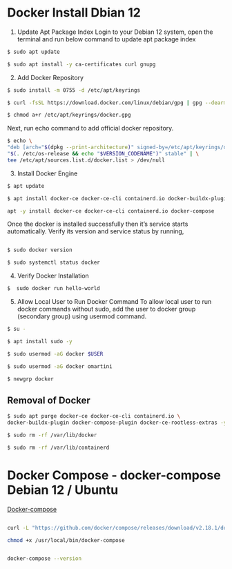 # Docker Install Dbian 12


1) Update Apt Package Index
Login to your Debian 12  system, open the terminal and run below command to update apt package index

```bash
$ sudo apt update

$ sudo apt install -y ca-certificates curl gnupg
```

2) Add Docker Repository
```bash
$ sudo install -m 0755 -d /etc/apt/keyrings

$ curl -fsSL https://download.docker.com/linux/debian/gpg | gpg --dearmor -o /etc/apt/keyrings/docker.gpg

$ chmod a+r /etc/apt/keyrings/docker.gpg
```

Next, run echo command to add official docker repository.
```bash
$ echo \
"deb [arch="$(dpkg --print-architecture)" signed-by=/etc/apt/keyrings/docker.gpg] https://download.docker.com/linux/debian \
"$(. /etc/os-release && echo "$VERSION_CODENAME")" stable" | \
tee /etc/apt/sources.list.d/docker.list > /dev/null
```
3) Install Docker Engine
```bash
$ apt update

$ apt install docker-ce docker-ce-cli containerd.io docker-buildx-plugin docker-compose-plugin -y

apt -y install docker-ce docker-ce-cli containerd.io docker-compose

```

Once the docker is installed successfully then it’s service starts automatically. Verify its version and service status by running,
```bash

$ sudo docker version

$ sudo systemctl status docker
```

4) Verify Docker Installation
```bash
$  sudo docker run hello-world
```
5) Allow Local User to Run Docker Command
To allow local user to run docker commands without sudo, add the user to docker group (secondary group) using usermod command.

```bash
$ su -

$ apt install sudo -y

$ sudo usermod -aG docker $USER

$ sudo usermod -aG docker omartini

$ newgrp docker
```

## Removal of Docker
```bash
$ sudo apt purge docker-ce docker-ce-cli containerd.io \
docker-buildx-plugin docker-compose-plugin docker-ce-rootless-extras -y

$ sudo rm -rf /var/lib/docker

$ sudo rm -rf /var/lib/containerd
```


# Docker Compose  - docker-compose Debian 12 / Ubuntu
[Docker-compose](https://wiki.crowncloud.net/?How_to_Install_and_use_Docker_Compose_on_Debian_12)

```bash

curl -L "https://github.com/docker/compose/releases/download/v2.18.1/docker-compose-$(uname -s)-$(uname -m)" -o /usr/local/bin/docker-compose

chmod +x /usr/local/bin/docker-compose


docker-compose --version
```